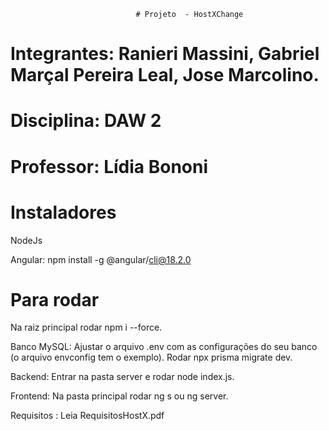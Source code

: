                                 # Projeto  - HostXChange
# Integrantes: Ranieri Massini, Gabriel Marçal Pereira Leal, Jose Marcolino.
# Disciplina: DAW 2
# Professor: Lídia Bononi
# Instaladores
NodeJs

Angular: npm install -g @angular/cli@18.2.0

# Para rodar

Na raiz principal rodar npm i --force.

Banco MySQL:
Ajustar o arquivo .env com as configurações do seu banco (o arquivo envconfig tem o exemplo).
Rodar npx prisma migrate dev.

Backend:
Entrar na pasta server e rodar node index.js.

Frontend:
Na pasta principal rodar ng s ou ng server.


Requisitos :
Leia RequisitosHostX.pdf
